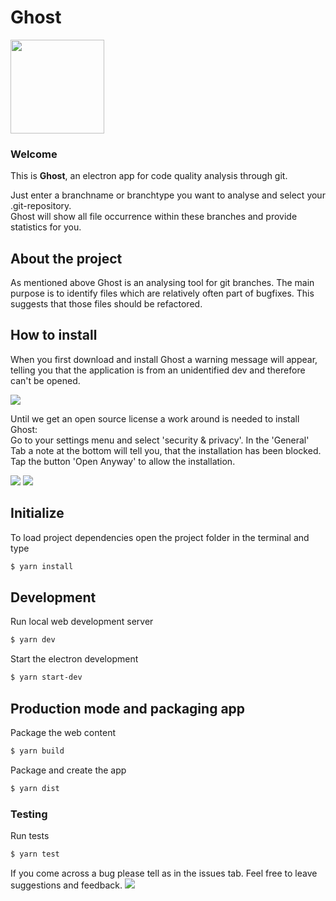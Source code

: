 # Ghost

<img src="assets/ghost_pacman.png" height="150px" />

### Welcome

<p>
  This is <b>Ghost</b>, an electron app for code quality analysis through git.
</p>
<p>
  Just enter a branchname or branchtype you want to analyse and select your .git-repository.<br>
  Ghost will show all file occurrence within these branches and provide statistics for you.
</p>

## About the project

<p>
As mentioned above Ghost is an analysing tool for git branches. The main purpose is to identify files which are relatively often part of bugfixes. This suggests that those files should be refactored.
</p>

## How to install

<p> When you first download and install Ghost a warning message will appear, telling you that the application is from an unidentified dev and therefore can't be opened. </p>

<img src="assets/cant_be_opened.png">

<p> Until we get an open source license a work around is needed to install Ghost: <br>
Go to your settings menu and select 'security & privacy'. In the 'General' Tab a note at the bottom will tell you, that the installation has been blocked. Tap the button 'Open Anyway' to allow the installation. </p>

<img src="assets/general_settings.png">
<img src="assets/security_and_privacy.png">

## Initialize

To load project dependencies open the project folder in the terminal and type

```bash
$ yarn install
```

## Development

Run local web development server

```bash
$ yarn dev
```

Start the electron development

```bash
$ yarn start-dev
```

## Production mode and packaging app

Package the web content

```bash
$ yarn build
```

Package and create the app

```bash
$ yarn dist
```

### Testing

Run tests

```bash
$ yarn test
```

If you come across a bug please tell as in the issues tab.
Feel free to leave suggestions and feedback.
![](assets/ghost_pacman_gif.gif)
